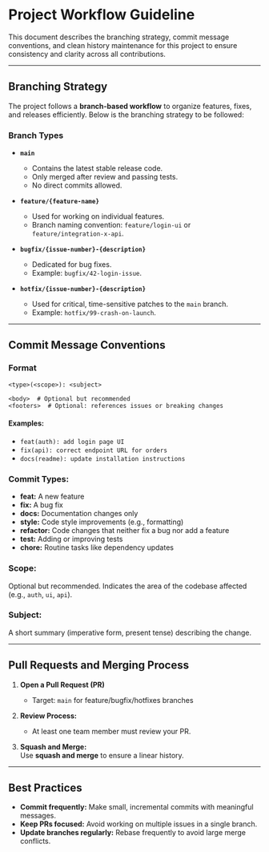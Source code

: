 # Project Workflow Guideline

This document describes the branching strategy, commit message conventions, and clean history maintenance for this project to ensure consistency and clarity across all contributions.

---
## Branching Strategy

The project follows a **branch-based workflow** to organize features, fixes, and releases efficiently. Below is the branching strategy to be followed:
### Branch Types

- **`main`**  
  - Contains the latest stable release code.
  - Only merged after review and passing tests.
  - No direct commits allowed.

- **`feature/{feature-name}`**  
  - Used for working on individual features.
  - Branch naming convention: `feature/login-ui` or `feature/integration-x-api`.

- **`bugfix/{issue-number}-{description}`**  
  - Dedicated for bug fixes.
  - Example: `bugfix/42-login-issue`.

- **`hotfix/{issue-number}-{description}`**  
  - Used for critical, time-sensitive patches to the `main` branch.
  - Example: `hotfix/99-crash-on-launch`.
---

## Commit Message Conventions

### Format

```
<type>(<scope>): <subject>

<body>  # Optional but recommended
<footers>  # Optional: references issues or breaking changes
```

#### **Examples:**
- `feat(auth): add login page UI`
- `fix(api): correct endpoint URL for orders`
- `docs(readme): update installation instructions`

### **Commit Types:**
- **feat:** A new feature
- **fix:** A bug fix
- **docs:** Documentation changes only
- **style:** Code style improvements (e.g., formatting)
- **refactor:** Code changes that neither fix a bug nor add a feature
- **test:** Adding or improving tests
- **chore:** Routine tasks like dependency updates

### **Scope:**  
Optional but recommended. Indicates the area of the codebase affected (e.g., `auth`, `ui`, `api`).

### **Subject:**  
A short summary (imperative form, present tense) describing the change.

---

## Pull Requests and Merging Process

1. **Open a Pull Request (PR)**  
   - Target: `main` for  feature/bugfix/hotfixes branches

2. **Review Process:**  
   - At least one team member must review your PR.

4. **Squash and Merge:**  
   Use **squash and merge** to ensure a linear history.

---

## Best Practices

- **Commit frequently:** Make small, incremental commits with meaningful messages.
- **Keep PRs focused:** Avoid working on multiple issues in a single branch.
- **Update branches regularly:** Rebase frequently to avoid large merge conflicts.
